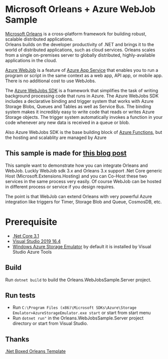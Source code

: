 # Microsoft Orleans + Azure WebJob Sample

[Microsoft Orleans](https://github.com/dotnet/orleans) is a cross-platform framework for building robust, scalable distributed applications.  
Orleans builds on the developer productivity of .NET and brings it to the world of distributed applications, such as cloud services. Orleans scales from a single on-premises server to globally distributed, highly-available applications in the cloud.

[Azure WebJob](https://docs.microsoft.com/en-us/azure/app-service/webjobs-create) is a feature of [Azure App Service](https://azure.microsoft.com/en-us/services/app-service/) that enables you to run a program or script in the same context as a web app, API app, or mobile app. There is no additional cost to use WebJobs.

The [Azure WebJobs SDK](https://github.com/Azure/azure-webjobs-sdk) is a framework that simplifies the task of writing background processing code that runs in Azure. The Azure WebJobs SDK includes a declarative binding and trigger system that works with Azure Storage Blobs, Queues and Tables as well as Service Bus. The binding system makes it incredibly easy to write code that reads or writes Azure Storage objects. The trigger system automatically invokes a function in your code whenever any new data is received in a queue or blob.

Also Azure WebJobs SDK is the base building block of [Azure Functions](https://docs.microsoft.com/en-us/azure/azure-functions/functions-overview), but the hosting and scalablity are managed by Azure

## This sample is made for [this blog post]()

This sample want to demonstrate how you can integrate Orleans and WebJob. Luckly WebJob sdk 3.x and Orleans 3.x support .Net Core generic Host (Microsoft.Extensions.Hosting) and you can Co-Host these two services in the same process very easily. Of course WebJob can be hosted in different process or service if you design requires.  

The point is that WebJob can extend Orleans with very powerful Azure integration like triggers for Timer, Storage Blob and Queue, CosmosDB, etc.


# Prerequisite

- [.Net Core 3.1](https://www.microsoft.com/net/download/dotnet-core/3.1)
- [Visual Studio 2019 16.4](https://visualstudio.microsoft.com/)
- [Windows Azure Storage Emulator](https://docs.microsoft.com/hu-hu/azure/storage/common/storage-use-emulator) by default it is installed by Visual Studio Azure Tools

## Build

Run `dotnet build` to build the Orleans.WebJobsSample.Server project.

## Run tests

- Run  `C:\Program Files (x86)\Microsoft SDKs\Azure\Storage Emulator>AzureStorageEmulator.exe start` or start from start menu
- Run `dotnet run"` in the Orleans.WebJobsSample.Server project directory or start from Visual Studio.

## Thanks

[.Net Boxed Orleans Template](https://github.com/Dotnet-Boxed/Templates)
